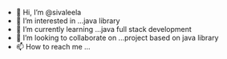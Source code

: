 - 👋 Hi, I’m @sivaleela
- 👀 I’m interested in ...java library
- 🌱 I’m currently learning ...java full stack development
- 💞️ I’m looking to collaborate on ...project based on java library
- 📫 How to reach me ...

<!---
sivaleel/sivaleel is a ✨ special ✨ repository because its `README.md` (this file) appears on your GitHub profile.
You can click the Preview link to take a look at your changes.
--->
